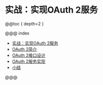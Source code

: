 # 实战：实现OAuth 2服务

@@toc { depth=2 }

@@@ index

* [实战：实现OAuth 2服务](oauth.0.md)
* [OAuth 2简介](oauth.1.md)
* [OAuth 2接口设计](oauth.2.md)
* [OAuth 2服务实现](oauth.3.md)
* [小结](oauth.z.md)

@@@
